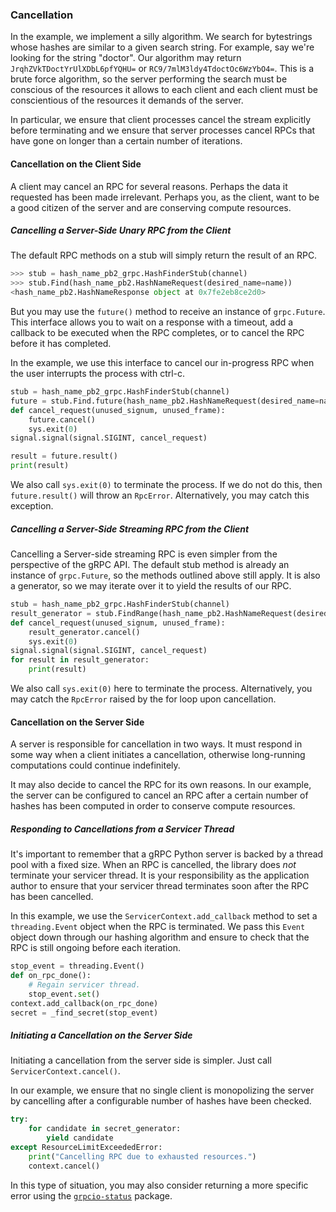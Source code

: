 ### Cancellation

In the example, we implement a silly algorithm. We search for bytestrings whose
hashes are similar to a given search string. For example, say we're looking for
the string "doctor". Our algorithm may return `JrqhZVkTDoctYrUlXDbL6pfYQHU=` or
`RC9/7mlM3ldy4TdoctOc6WzYbO4=`. This is a brute force algorithm, so the server
performing the search must be conscious of the resources it allows to each client
and each client must be conscientious of the resources it demands of the server.

In particular, we ensure that client processes cancel the stream explicitly
before terminating and we ensure that server processes cancel RPCs that have gone on longer
than a certain number of iterations.

#### Cancellation on the Client Side

A client may cancel an RPC for several reasons. Perhaps the data it requested
has been made irrelevant. Perhaps you, as the client, want to be a good citizen
of the server and are conserving compute resources.

##### Cancelling a Server-Side Unary RPC from the Client

The default RPC methods on a stub will simply return the result of an RPC.

```python
>>> stub = hash_name_pb2_grpc.HashFinderStub(channel)
>>> stub.Find(hash_name_pb2.HashNameRequest(desired_name=name))
<hash_name_pb2.HashNameResponse object at 0x7fe2eb8ce2d0>
```

But you may use the `future()` method to receive an instance of `grpc.Future`.
This interface allows you to wait on a response with a timeout, add a callback
to be executed when the RPC completes, or to cancel the RPC before it has
completed.

In the example, we use this interface to cancel our in-progress RPC when the
user interrupts the process with ctrl-c.

```python
stub = hash_name_pb2_grpc.HashFinderStub(channel)
future = stub.Find.future(hash_name_pb2.HashNameRequest(desired_name=name))
def cancel_request(unused_signum, unused_frame):
    future.cancel()
    sys.exit(0)
signal.signal(signal.SIGINT, cancel_request)

result = future.result()
print(result)
```

We also call `sys.exit(0)` to terminate the process. If we do not do this, then
`future.result()` will throw an `RpcError`. Alternatively, you may catch this
exception.


##### Cancelling a Server-Side Streaming RPC from the Client

Cancelling a Server-side streaming RPC is even simpler from the perspective of
the gRPC API. The default stub method is already an instance of `grpc.Future`,
so the methods outlined above still apply. It is also a generator, so we may
iterate over it to yield the results of our RPC.

```python
stub = hash_name_pb2_grpc.HashFinderStub(channel)
result_generator = stub.FindRange(hash_name_pb2.HashNameRequest(desired_name=name))
def cancel_request(unused_signum, unused_frame):
    result_generator.cancel()
    sys.exit(0)
signal.signal(signal.SIGINT, cancel_request)
for result in result_generator:
    print(result)
```

We also call `sys.exit(0)` here to terminate the process. Alternatively, you may
catch the `RpcError` raised by the for loop upon cancellation.


#### Cancellation on the Server Side

A server is responsible for cancellation in two ways. It must respond in some way
when a client initiates a cancellation, otherwise long-running computations
could continue indefinitely.

It may also decide to cancel the RPC for its own reasons. In our example, the
server can be configured to cancel an RPC after a certain number of hashes has
been computed in order to conserve compute resources.

##### Responding to Cancellations from a Servicer Thread

It's important to remember that a gRPC Python server is backed by a thread pool
with a fixed size. When an RPC is cancelled, the library does *not* terminate
your servicer thread. It is your responsibility as the application author to
ensure that your servicer thread terminates soon after the RPC has been
cancelled.

In this example, we use the `ServicerContext.add_callback` method to set a
`threading.Event` object when the RPC is terminated. We pass this `Event` object
down through our hashing algorithm and ensure to check that the RPC is still
ongoing before each iteration.

```python
stop_event = threading.Event()
def on_rpc_done():
    # Regain servicer thread.
    stop_event.set()
context.add_callback(on_rpc_done)
secret = _find_secret(stop_event)
```

##### Initiating a Cancellation on the Server Side

Initiating a cancellation from the server side is simpler. Just call
`ServicerContext.cancel()`.

In our example, we ensure that no single client is monopolizing the server by
cancelling after a configurable number of hashes have been checked.

```python
try:
    for candidate in secret_generator:
        yield candidate
except ResourceLimitExceededError:
    print("Cancelling RPC due to exhausted resources.")
    context.cancel()
```

In this type of situation, you may also consider returning a more specific error
using the [`grpcio-status`](https://pypi.org/project/grpcio-status/) package.
